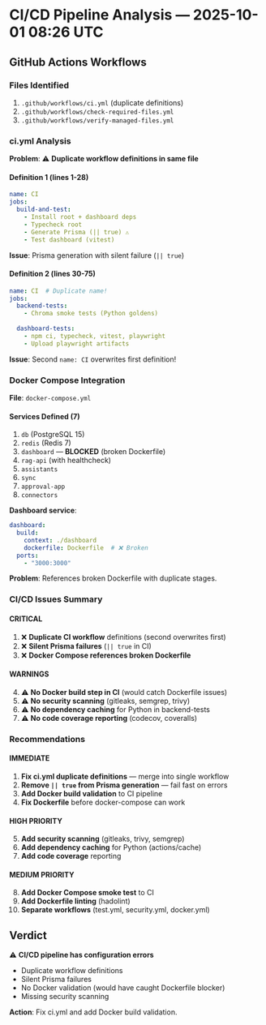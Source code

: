 # CI/CD Pipeline Analysis — 2025-10-01 08:26 UTC

## GitHub Actions Workflows

### Files Identified
1. `.github/workflows/ci.yml` (duplicate definitions)
2. `.github/workflows/check-required-files.yml`
3. `.github/workflows/verify-managed-files.yml`

### ci.yml Analysis

**Problem**: ⚠️ **Duplicate workflow definitions in same file**

#### Definition 1 (lines 1-28)
```yaml
name: CI
jobs:
  build-and-test:
    - Install root + dashboard deps
    - Typecheck root
    - Generate Prisma (|| true) ⚠️
    - Test dashboard (vitest)
```

**Issue**: Prisma generation with silent failure (`|| true`)

#### Definition 2 (lines 30-75)
```yaml
name: CI  # Duplicate name!
jobs:
  backend-tests:
    - Chroma smoke tests (Python goldens)
  
  dashboard-tests:
    - npm ci, typecheck, vitest, playwright
    - Upload playwright artifacts
```

**Issue**: Second `name: CI` overwrites first definition!

### Docker Compose Integration

**File**: `docker-compose.yml`

#### Services Defined (7)
1. `db` (PostgreSQL 15)
2. `redis` (Redis 7)
3. `dashboard` — **BLOCKED** (broken Dockerfile)
4. `rag-api` (with healthcheck)
5. `assistants`
6. `sync`
7. `approval-app`
8. `connectors`

**Dashboard service**:
```yaml
dashboard:
  build:
    context: ./dashboard
    dockerfile: Dockerfile  # ❌ Broken
  ports:
    - "3000:3000"
```

**Problem**: References broken Dockerfile with duplicate stages.

### CI/CD Issues Summary

#### CRITICAL
1. ❌ **Duplicate CI workflow** definitions (second overwrites first)
2. ❌ **Silent Prisma failures** (`|| true` in CI)
3. ❌ **Docker Compose references broken Dockerfile**

#### WARNINGS
4. ⚠️ **No Docker build step in CI** (would catch Dockerfile issues)
5. ⚠️ **No security scanning** (gitleaks, semgrep, trivy)
6. ⚠️ **No dependency caching** for Python in backend-tests
7. ⚠️ **No code coverage reporting** (codecov, coveralls)

### Recommendations

#### IMMEDIATE
1. **Fix ci.yml duplicate definitions** — merge into single workflow
2. **Remove `|| true` from Prisma generation** — fail fast on errors
3. **Add Docker build validation** to CI pipeline
4. **Fix Dockerfile** before docker-compose can work

#### HIGH PRIORITY
5. **Add security scanning** (gitleaks, trivy, semgrep)
6. **Add dependency caching** for Python (actions/cache)
7. **Add code coverage** reporting

#### MEDIUM PRIORITY
8. **Add Docker Compose smoke test** to CI
9. **Add Dockerfile linting** (hadolint)
10. **Separate workflows** (test.yml, security.yml, docker.yml)

## Verdict

⚠️ **CI/CD pipeline has configuration errors**
- Duplicate workflow definitions
- Silent Prisma failures
- No Docker validation (would have caught Dockerfile blocker)
- Missing security scanning

**Action**: Fix ci.yml and add Docker build validation.

